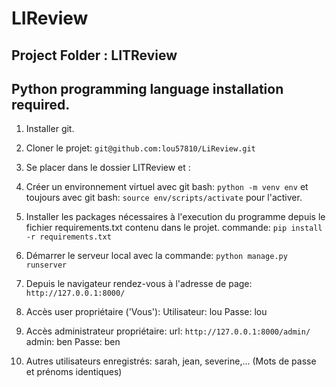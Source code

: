 # LIReview

## Project Folder : LITReview
## Python programming language installation required.

1. Installer git.
2. Cloner le projet: `git@github.com:lou57810/LiReview.git`
3. Se placer dans le dossier LITReview et :
4. Créer un environnement virtuel avec git bash: `python -m venv env` et
    toujours avec git bash: `source env/scripts/activate` pour l'activer.

5. Installer les packages nécessaires à l'execution du programme
    depuis le fichier requirements.txt contenu dans le projet.
    commande: `pip install -r requirements.txt`
6. Démarrer le serveur local avec la commande: `python manage.py runserver`
7. Depuis le navigateur rendez-vous à l'adresse de page:
    `http://127.0.0.1:8000/`
8. Accès user propriétaire ('Vous'):
    Utilisateur: lou
    Passe:	lou
9. Accès administrateur propriétaire:
   url: `http://127.0.0.1:8000/admin/`
   admin: ben
   Passe: ben
10. Autres utilisateurs enregistrés:
    sarah, jean, severine,...
    (Mots de passe et prénoms identiques)

